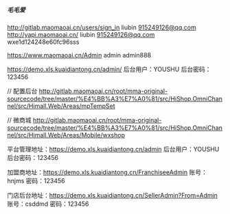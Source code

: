 ##### 毛毛爱
http://gitlab.maomaoai.cn/users/sign_in liubin 915249126@qq.com
http://yapi.maomaoai.cn/ liubin 915249126@qq.com
wxe1d124248e60fc96sss

https://www.maomaoai.cn/Admin admin admin888

https://demo.xls.kuaidiantong.cn/admin/
后台用户：YOUSHU
后台密码：123456

// 配置后台
http://gitlab.maomaoai.cn/root/mma-original-sourcecode/tree/master/%E4%BB%A3%E7%A0%81/src/HiShop.OmniChannel/src/Himall.Web/Areas/mpTempSet

// 微商城
http://gitlab.maomaoai.cn/root/mma-original-sourcecode/tree/master/%E4%BB%A3%E7%A0%81/src/HiShop.OmniChannel/src/Himall.Web/Areas/Mobile/wxshop

平台管理地址：https://demo.xls.kuaidiantong.cn/admin
后台用户：YOUSHU
后台密码：123456


加盟商地址：https://demo.xls.kuaidiantong.cn/FranchiseeAdmin
账号：hnjms
密码：123456


门店后台地址：https://demo.xls.kuaidiantong.cn/SellerAdmin?From=Admin
账号：csddmd
密码：123456